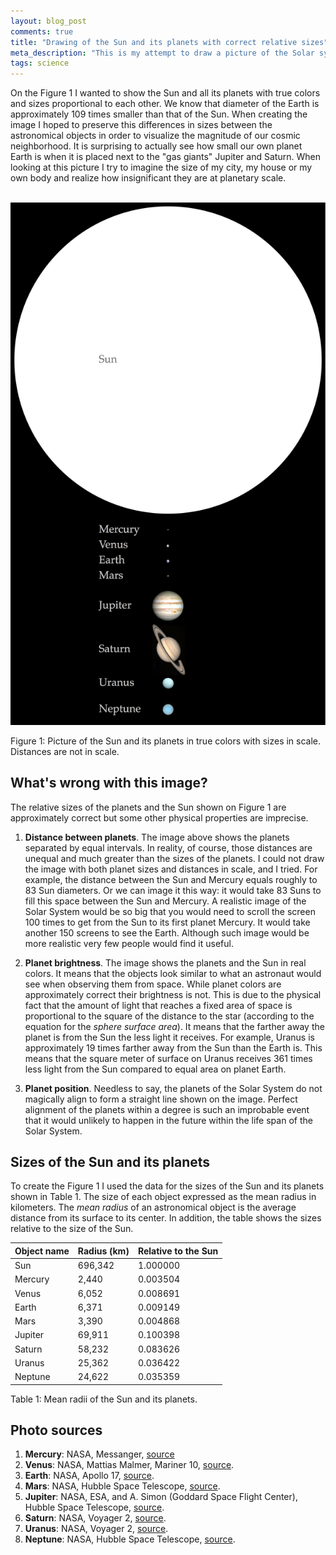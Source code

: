 ```yaml
---
layout: blog_post
comments: true
title: "Drawing of the Sun and its planets with correct relative sizes"
meta_description: "This is my attempt to draw a picture of the Solar system with true relative sizes of the Sun and its planets/"
tags: science
---
```


On the Figure 1 I wanted to show the Sun and all its planets with true colors and sizes proportional to each other. We know that diameter of the Earth is approximately 109 times smaller than that of the Sun. When creating the image I hoped to preserve this differences in sizes between the astronomical objects in order to visualize the magnitude of our cosmic neighborhood. It is surprising to actually see how small our own planet Earth is when it is placed next to the "gas giants" Jupiter and Saturn. When looking at this picture I try to imagine the size of my city, my house or my own body and realize how insignificant they are at planetary scale.

<div class='isFullScreenWide isTextCentered hasBackgroundColorShade10'>
  <br>
  <img src='/image/blog/2015-12-26-sun-and-planets-in-scale/0020_solar_system_object_sizes_in_scale.png' alt='The Sun and planets with correct relative sizes' class='isMax800PxWide'>
  <br>
</div>

<p class='isTextCentered'>Figure 1: Picture of the Sun and its planets in true colors with sizes in scale. Distances are not in scale.</p>

## What's wrong with this image?

The relative sizes of the planets and the Sun shown on Figure 1 are approximately correct but some other physical properties are imprecise.

1. **Distance between planets**. The image above shows the planets separated by equal intervals. In reality, of course, those distances are unequal and much greater than the sizes of the planets. I could not draw the image with both planet sizes and distances in scale, and I tried. For example, the distance between the Sun and Mercury equals roughly to 83 Sun diameters. Or we can image it this way: it would take 83 Suns to fill this space between the Sun and Mercury. A realistic image of the Solar System would be so big that you would need to scroll the screen 100 times to get from the Sun to its first planet Mercury. It would take another 150 screens to see the Earth. Although such image would be more realistic very few people would find it useful.

1. **Planet brightness**. The image shows the planets and the Sun in real colors. It means that the objects look similar to what an astronaut would see when observing them from space. While planet colors are approximately correct their brightness is not. This is due to the physical fact that the amount of light that reaches a fixed area of space is proportional to the square of the distance to the star (according to the equation for the *sphere surface area*). It means that the farther away the planet is from the Sun the less light it receives. For example, Uranus is approximately 19 times farther away from the Sun than the Earth is. This means that the square meter of surface on Uranus receives 361 times less light from the Sun compared to equal area on planet Earth.

1. **Planet position**. Needless to say, the planets of the Solar System do not magically align to form a straight line shown on the image. Perfect alignment of the planets within a degree is such an improbable event that it would unlikely to happen in the future within the life span of the Solar System.


## Sizes of the Sun and its planets

To create the Figure 1 I used the data for the sizes of the Sun and its planets shown in Table 1. The size of each object expressed as the mean radius in kilometers. The *mean radius* of an astronomical object is the average distance from its surface to its center. In addition, the table shows the sizes relative to the size of the Sun.

<table class='table isBlockCentered'>
  <thead>
    <tr>
      <th>Object name</th>
      <th>Radius (km)</th>
      <th>Relative to the Sun</th>
    </tr>
  </thead>
  <tbody>
    <tr>
      <td>Sun</td>
      <td class='isTextRightAligned'>696,342</td>
      <td class='isTextRightAligned'>1.000000</td>
    </tr>
    <tr>
      <td>Mercury</td>
      <td class='isTextRightAligned'>2,440</td>
      <td class='isTextRightAligned'>0.003504</td>
    </tr>
    <tr>
      <td>Venus</td>
      <td class='isTextRightAligned'>6,052</td>
      <td class='isTextRightAligned'>0.008691</td>
    </tr>
    <tr>
      <td>Earth</td>
      <td class='isTextRightAligned'>6,371</td>
      <td class='isTextRightAligned'>0.009149</td>
    </tr>
    <tr>
      <td>Mars</td>
      <td class='isTextRightAligned'>3,390</td>
      <td class='isTextRightAligned'>0.004868</td>
    </tr>
    <tr>
      <td>Jupiter</td>
      <td class='isTextRightAligned'>69,911</td>
      <td class='isTextRightAligned'>0.100398</td>
    </tr>
    <tr>
      <td>Saturn</td>
      <td class='isTextRightAligned'>58,232</td>
      <td class='isTextRightAligned'>0.083626</td>
    </tr>
    <tr>
      <td>Uranus</td>
      <td class='isTextRightAligned'>25,362</td>
      <td class='isTextRightAligned'>0.036422</td>
    </tr>
    <tr>
      <td>Neptune</td>
      <td class='isTextRightAligned'>24,622</td>
      <td class='isTextRightAligned'>0.035359</td>
    </tr>
  </tbody>
</table>

<p class='isTextCentered'>Table 1: Mean radii of the Sun and its planets.</p>




## Photo sources

1. **Mercury**: NASA, Messanger, [source](http://www.nasa.gov/mission_pages/messenger/multimedia/messenger_orbit_image20111129_1.html)
1. **Venus**: NASA, Mattias Malmer, Mariner 10, [source](https://commons.wikimedia.org/wiki/File:Venus_in_Real_Color_(Mosaic).jpg).
1. **Earth**: NASA, Apollo 17, [source](https://commons.wikimedia.org/wiki/File:Apollo17WorldReversed.jpg).
1. **Mars**: NASA, Hubble Space Telescope, [source](http://grin.hq.nasa.gov/ABSTRACTS/GPN-2000-000923.html).
1. **Jupiter**: NASA, ESA, and A. Simon (Goddard Space Flight Center), Hubble Space Telescope, [source](http://www.spacetelescope.org/images/heic1410a/).
1. **Saturn**: NASA, Voyager 2, [source](http://www.ciclops.org/view/3163/Saturn-taken-from-Voyager-2?js=1).
1. **Uranus**: NASA, Voyager 2, [source](http://photojournal.jpl.nasa.gov/catalog/PIA18182).
1. **Neptune**: NASA, Hubble Space Telescope, [source](http://www.nasa.gov/multimedia/imagegallery/image_feature_399.html).
